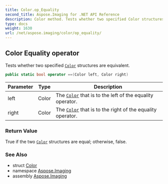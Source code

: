 ```yaml
---
title: Color.op_Equality
second_title: Aspose.Imaging for .NET API Reference
description: Color method. Tests whether two specified Color structures are equivalent
type: docs
weight: 1630
url: /net/aspose.imaging/color/op_equality/
---
```

## Color Equality operator

Tests whether two specified [`Color`](../) structures are equivalent.

```csharp
public static bool operator ==(Color left, Color right)
```

| Parameter | Type | Description |
| --- | --- | --- |
| left | Color | The [`Color`](../) that is to the left of the equality operator. |
| right | Color | The [`Color`](../) that is to the right of the equality operator. |

### Return Value

True if the two [`Color`](../) structures are equal; otherwise, false.

### See Also

* struct [Color](../)
* namespace [Aspose.Imaging](../../color/)
* assembly [Aspose.Imaging](../../../)


